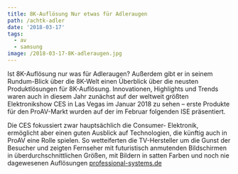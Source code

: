 ```yaml
---
title: 8K-Auflösung Nur etwas für Adleraugen
path: /achtk-adler
date: '2018-03-17'
tags:
  - av
  - samsung
image: /2018-03-17-8K-adleraugen.jpg
---
```


Ist 8K-Auflösung nur was für Adleraugen? Außerdem gibt er in seinem Rundum-Blick über die 8K-Welt einen Überblick über die neusten Produktlösungen für 8K-Auflösung. Innovationen, Highlights und Trends waren auch in diesem Jahr zunächst auf der weltweit größten Elektronikshow CES in Las Vegas im Januar 2018 zu sehen – erste Produkte für den ProAV-Markt wurden auf der im Februar folgenden ISE präsentiert.

Die CES fokussiert zwar hauptsächlich die Consumer- Elektronik, ermöglicht aber einen guten Ausblick auf Technologien, die künftig auch in ProAV eine Rolle spielen. So wetteiferten die TV-Hersteller um die Gunst der Besucher und zeigten Fernseher mit futuristisch anmutenden Bildschirmen in überdurchschnittlichen Größen, mit Bildern in satten Farben und noch nie dagewesenen Auflösungen [professional-systems.de](https://www.professional-system.de/basics/8k-aufloesung-nur-etwas-fuer-adleraugen/)

